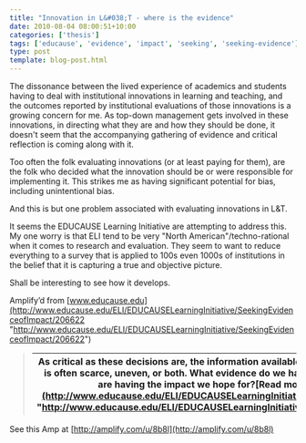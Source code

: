 ```yaml
---
title: "Innovation in L&#038;T - where is the evidence"
date: 2010-08-04 08:00:51+10:00
categories: ['thesis']
tags: ['educause', 'evidence', 'impact', 'seeking', 'seeking-evidence']
type: post
template: blog-post.html
---
```

The dissonance between the lived experience of academics and students having to deal with institutional innovations in learning and teaching, and the outcomes reported by institutional evaluations of those innovations is a growing concern for me. As top-down management gets involved in these innovations, in directing what they are and how they should be done, it doesn't seem that the accompanying gathering of evidence and critical reflection is coming along with it.  
  
Too often the folk evaluating innovations (or at least paying for them), are the folk who decided what the innovation should be or were responsible for implementing it. This strikes me as having significant potential for bias, including unintentional bias.  
  
And this is but one problem associated with evaluating innovations in L&T.  
  
It seems the EDUCAUSE Learning Initiative are attempting to address this. My one worry is that ELI tend to be very "North American"/techno-rational when it comes to research and evaluation. They seem to want to reduce everything to a survey that is applied to 100s even 1000s of institutions in the belief that it is capturing a true and objective picture.  
  
Shall be interesting to see how it develops.

Amplify’d from [www.educause.edu](http://www.educause.edu/ELI/EDUCAUSELearningInitiative/SeekingEvidenceofImpact/206622 "http://www.educause.edu/ELI/EDUCAUSELearningInitiative/SeekingEvidenceofImpact/206622")

> | As critical as these decisions are, the information available about the impact of these innovations is often scarce, uneven, or both. What evidence do we have that these changes and innovation are having the impact we hope for?[Read more at www.educause.edu](http://www.educause.edu/ELI/EDUCAUSELearningInitiative/SeekingEvidenceofImpact/206622 "http://www.educause.edu/ELI/EDUCAUSELearningInitiative/SeekingEvidenceofImpact/206622") |
> | --- |

See this Amp at [http://amplify.com/u/8b8l](http://amplify.com/u/8b8l)